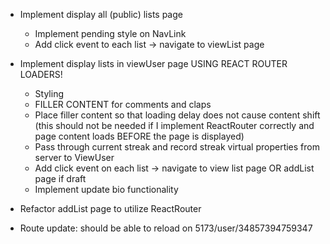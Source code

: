 - Implement display all (public) lists page
    - Implement pending style on NavLink
    - Add click event to each list -> navigate to viewList page
    
- Implement display lists in viewUser page USING REACT ROUTER LOADERS!
    - Styling
    - FILLER CONTENT for comments and claps
    - Place filler content so that loading delay does not cause content shift (this should not be needed if I implement ReactRouter correctly and page content loads BEFORE the page is displayed)
    - Pass through current streak and record streak virtual properties from server to ViewUser
    - Add click event on each list -> navigate to view list page OR addList page if draft
    - Implement update bio functionality

- Refactor addList page to utilize ReactRouter

- Route update: should be able to reload on 5173/user/34857394759347

